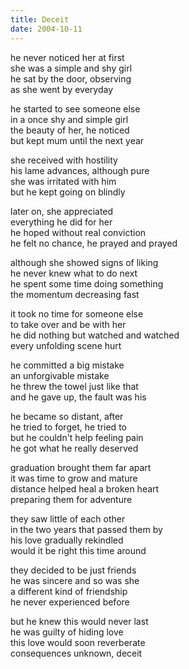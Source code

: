 ```yaml
---
title: Deceit
date: 2004-10-11
---
```


he never noticed her at first  
she was a simple and shy girl  
he sat by the door, observing  
as she went by everyday

he started to see someone else  
in a once shy and simple girl  
the beauty of her, he noticed  
but kept mum until the next year

she received with hostility  
his lame advances, although pure  
she was irritated with him  
but he kept going on blindly

later on, she appreciated  
everything he did for her  
he hoped without real conviction  
he felt no chance, he prayed and prayed

although she showed signs of liking  
he never knew what to do next  
he spent some time doing something  
the momentum decreasing fast

it took no time for someone else  
to take over and be with her  
he did nothing but watched and watched  
every unfolding scene hurt

he committed a big mistake  
an unforgivable mistake  
he threw the towel just like that  
and he gave up, the fault was his

he became so distant, after  
he tried to forget, he tried to  
but he couldn't help feeling pain  
he got what he really deserved

graduation brought them far apart  
it was time to grow and mature  
distance helped heal a broken heart  
preparing them for adventure

they saw little of each other  
in the two years that passed them by  
his love gradually rekindled  
would it be right this time around

they decided to be just friends  
he was sincere and so was she  
a different kind of friendship  
he never experienced before

but he knew this would never last  
he was guilty of hiding love  
this love would soon reverberate  
consequences unknown, deceit
